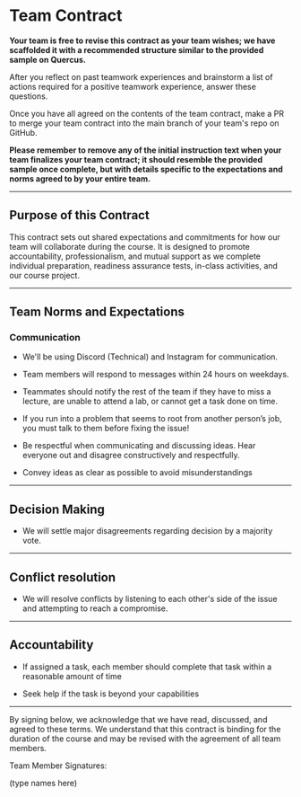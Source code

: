 # Team Contract

**Your team is free to revise this contract as your team wishes; we have scaffolded it with a recommended structure similar to the provided sample on Quercus.**

After you reflect on past teamwork experiences and brainstorm a list of actions required for a positive teamwork experience, answer these questions. 

Once you have all agreed on the contents of the team contract, make a PR to merge your team contract into the main branch of your team's repo on GitHub.

**Please remember to remove any of the initial instruction text when your team finalizes your team contract; it should resemble the provided sample once complete, but with details specific to the expectations and norms agreed to by your entire team.**

---
## Purpose of this Contract

This contract sets out shared expectations and commitments for how our team will collaborate during the course. It is designed to promote accountability, professionalism, and mutual support as we complete individual preparation, readiness assurance tests, in-class activities, and our course project.

---
## Team Norms and Expectations

### Communication

* We'll be using Discord (Technical) and Instagram for communication. 

* Team members will respond to messages within 24 hours on weekdays.

* Teammates should notify the rest of the team if they have to miss a lecture, are unable to attend a lab, or cannot get a task done on time.

* If you run into a problem that seems to root from another person’s job, you must talk to them before fixing the issue! 

* Be respectful when communicating and discussing ideas. Hear everyone out and disagree constructively and respectfully. 

* Convey ideas as clear as possible to avoid misunderstandings


---

## Decision Making

* We will settle major disagreements regarding decision by a majority vote.
  
---
## Conflict resolution

* We will resolve conflicts by listening to each other's side of the issue and attempting to reach a compromise.

---

## Accountability

* If assigned a task, each member should complete that task within a reasonable amount of time
  
* Seek help if the task is beyond your capabilities


---

By signing below, we acknowledge that we have read, discussed, and agreed to these terms. We understand that this contract is binding for the duration of the course and may be revised with the agreement of all team members.

Team Member Signatures:

(type names here)
